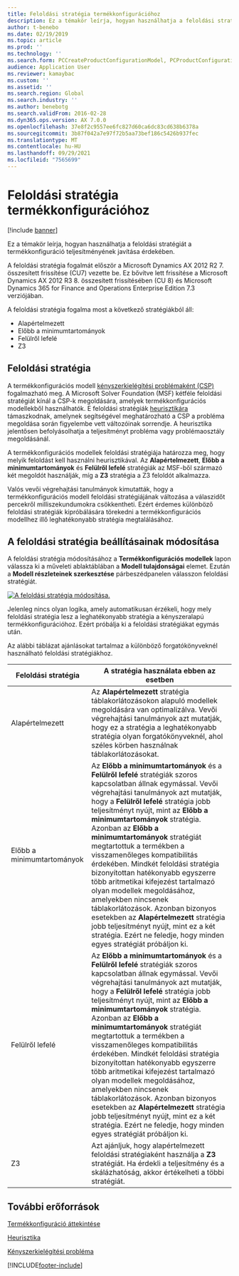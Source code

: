```yaml
---
title: Feloldási stratégia termékkonfigurációhoz
description: Ez a témakör leírja, hogyan használhatja a feloldási stratégiát a termékkonfiguráció teljesítményének javítása érdekében.
author: t-benebo
ms.date: 02/19/2019
ms.topic: article
ms.prod: ''
ms.technology: ''
ms.search.form: PCCreateProductConfigurationModel, PCProductConfigurationModelListPage
audience: Application User
ms.reviewer: kamaybac
ms.custom: ''
ms.assetid: ''
ms.search.region: Global
ms.search.industry: ''
ms.author: benebotg
ms.search.validFrom: 2016-02-28
ms.dyn365.ops.version: AX 7.0.0
ms.openlocfilehash: 37e8f2c9557ee6fc827d60ca6dc83cd638b6378a
ms.sourcegitcommit: 3b87f042a7e97f72b5aa73bef186c5426b937fec
ms.translationtype: MT
ms.contentlocale: hu-HU
ms.lasthandoff: 09/29/2021
ms.locfileid: "7565699"
---
```

# <a name="solver-strategy-for-product-configuration"></a>Feloldási stratégia termékkonfigurációhoz

[!include [banner](../includes/banner.md)]

Ez a témakör leírja, hogyan használhatja a feloldási stratégiát a termékkonfiguráció teljesítményének javítása érdekében.

A feloldási stratégia fogalmát először a Microsoft Dynamics AX 2012 R2 7. összesített frissítése (CU7) vezette be. Ez bővítve lett frissítése a Microsoft Dynamics AX 2012 R3 8. összesített frissítésében (CU 8) és Microsoft Dynamics 365 for Finance and Operations Enterprise Edition 7.3 verziójában.

A feloldási stratégia fogalma most a következő stratégiákból áll:

- Alapértelmezett
- Előbb a minimumtartományok
- Felülről lefelé
- Z3

## <a name="solver-strategy"></a>Feloldási stratégia 

A termékkonfigurációs modell [kényszerkielégítési problémaként (CSP)](http://aima.cs.berkeley.edu/2nd-ed/newchap05.pdf) fogalmazható meg. A Microsoft Solver Foundation (MSF) kétféle feloldási stratégiát kínál a CSP-k megoldására, amelyek termékkonfigurációs modellekből használhatók. E feloldási stratégiák [heurisztikára](https://techterms.com/definition/heuristic) támaszkodnak, amelynek segítségével meghatározható a CSP a probléma megoldása során figyelembe vett változóinak sorrendje. A heurisztika jelentősen befolyásolhatja a teljesítményt probléma vagy problémaosztály megoldásánál.

A termékkonfigurációs modellek feloldási stratégiája határozza meg, hogy melyik feloldást kell használni heurisztikával. Az **Alapértelmezett**, **Előbb a minimumtartományok** és **Felülről lefelé** stratégiák az MSF-ből származó két megoldót használják, míg a  **Z3** stratégia a Z3 feloldót alkalmazza. 

Valós vevői végrehajtási tanulmányok kimutatták, hogy a termékkonfigurációs modell feloldási stratégiájának változása a válaszidőt percekről milliszekundumokra csökkentheti. Ezért érdemes különböző feloldási stratégiák kipróbálására törekedni a termékkonfigurációs modellhez illő leghatékonyabb stratégia megtalálásához.

## <a name="change-the-settings-for-the-solver-strategy"></a>A feloldási stratégia beállításainak módosítása

A feloldási stratégia módosításához a **Termékkonfigurációs modellek** lapon válassza ki a műveleti ablaktáblában a **Modell tulajdonságai** elemet. Ezután a **Modell részleteinek szerkesztése** párbeszédpanelen válasszon feloldási stratégiát.

[![A feloldási stratégia módosítása.](./media/solver-strategy.png)](./media/solver-strategy.png)

Jelenleg nincs olyan logika, amely automatikusan érzékeli, hogy mely feloldási stratégia lesz a leghatékonyabb stratégia a kényszeralapú termékkonfigurációhoz. Ezért próbálja ki a feloldási stratégiákat egymás után.

Az alábbi táblázat ajánlásokat tartalmaz a különböző forgatókönyveknél használható feloldási stratégiákhoz.

| Feloldási stratégia      | A stratégia használata ebben az esetben |
|----------------------|-----------------------------------|
| Alapértelmezett              | Az **Alapértelmezett** stratégia táblakorlátozásokon alapuló modellek megoldására van optimalizálva. Vevői végrehajtási tanulmányok azt mutatják, hogy ez a stratégia a leghatékonyabb stratégia olyan forgatókönyveknél, ahol széles körben használnak táblakorlátozásokat. |
| Előbb a minimumtartományok | Az **Előbb a minimumtartományok** és a **Felülről lefelé** stratégiák szoros kapcsolatban állnak egymással. Vevői végrehajtási tanulmányok azt mutatják, hogy a **Felülről lefelé** stratégia jobb teljesítményt nyújt, mint az **Előbb a minimumtartományok** stratégia. Azonban az **Előbb a minimumtartományok** stratégiát megtartottuk a termékben a visszamenőleges kompatibilitás érdekében. Mindkét feloldási stratégia bizonyítottan hatékonyabb egyszerre több aritmetikai kifejezést tartalmazó olyan modellek megoldásához, amelyekben nincsenek táblakorlátozások. Azonban bizonyos esetekben az **Alapértelmezett** stratégia jobb teljesítményt nyújt, mint ez a két stratégia. Ezért ne feledje, hogy minden egyes stratégiát próbáljon ki. |
| Felülről lefelé             | Az **Előbb a minimumtartományok** és a **Felülről lefelé** stratégiák szoros kapcsolatban állnak egymással. Vevői végrehajtási tanulmányok azt mutatják, hogy a **Felülről lefelé** stratégia jobb teljesítményt nyújt, mint az **Előbb a minimumtartományok** stratégia. Azonban az **Előbb a minimumtartományok** stratégiát megtartottuk a termékben a visszamenőleges kompatibilitás érdekében. Mindkét feloldási stratégia bizonyítottan hatékonyabb egyszerre több aritmetikai kifejezést tartalmazó olyan modellek megoldásához, amelyekben nincsenek táblakorlátozások. Azonban bizonyos esetekben az **Alapértelmezett** stratégia jobb teljesítményt nyújt, mint ez a két stratégia. Ezért ne feledje, hogy minden egyes stratégiát próbáljon ki. |
| Z3                   | Azt ajánljuk, hogy alapértelmezett feloldási stratégiaként használja a **Z3** stratégiát. Ha érdekli a teljesítmény és a skálázhatóság, akkor értékelheti a többi stratégiát. |

## <a name="additional-resources"></a>További erőforrások

[Termékkonfiguráció áttekintése](build-product-configuration-model.md)

[Heurisztika](https://techterms.com/definition/heuristic)

[Kényszerkielégítési probléma](http://aima.cs.berkeley.edu/2nd-ed/newchap05.pdf)


[!INCLUDE[footer-include](../../includes/footer-banner.md)]